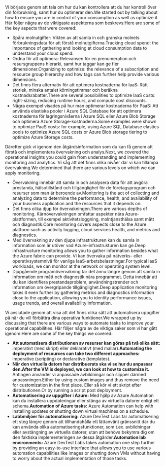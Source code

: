 <span data-ttu-id="945d6-101">Vi började genom att tala om hur du kan kontrollera att du har kontroll över din förbrukning, samt hur du optimerar den.</span><span class="sxs-lookup"><span data-stu-id="945d6-101">We started out by talking about how to ensure you are in control of your consumption as well as optimize it.</span></span> <span data-ttu-id="945d6-102">Här följer några av de viktigaste aspekterna som beskrevs:</span><span class="sxs-lookup"><span data-stu-id="945d6-102">Here are some of the key aspects that were covered:</span></span>

- <span data-ttu-id="945d6-103">Spåra molnutgifter: Vikten av att samla in och granska molnets förbrukningsdata för att förstå molnutgifterna.</span><span class="sxs-lookup"><span data-stu-id="945d6-103">Tracking cloud spend: the importance of gathering and looking at cloud consumption data to understand your cloud spend.</span></span>
- <span data-ttu-id="945d6-104">Ordna för att optimera: Relevansen för en prenumeration och resursgruppens hierarki, samt hur taggar kan ge fler dimensioner.</span><span class="sxs-lookup"><span data-stu-id="945d6-104">Organizing to optimize: the relevance of a subscription and resource group hierarchy and how tags can further help provide various dimensions.</span></span>
- <span data-ttu-id="945d6-105">Det finns flera alternativ för att optimera kostnaderna för IaaS: Rätt storlek, minska antalet körningstimmar och beräkna kostnadsrabatter.</span><span class="sxs-lookup"><span data-stu-id="945d6-105">There are several possibilities to optimize IaaS costs: right-sizing, reducing runtime hours, and compute cost discounts.</span></span>
- <span data-ttu-id="945d6-106">Några exempel visades på hur man optimerar kostnaderna för PaaS: Att använda elastiska pooler i Azure SQL Database för att optimera kostnaderna för lagringsnivåerna i Azure SQL eller Azure Blob Storage och optimera Azure Storage-kostnaderna.</span><span class="sxs-lookup"><span data-stu-id="945d6-106">Some examples were shown to optimize PaaS costs: for example, using Azure SQL Database elastics pools to optimize Azure SQL costs or Azure Blob storage tiering to optimize Azure Storage costs.</span></span>

<span data-ttu-id="945d6-107">Därefter gick vi igenom den åtgärdsinformation som du kan få genom att förstå och implementera övervakning och analys.</span><span class="sxs-lookup"><span data-stu-id="945d6-107">Next, we covered the operational insights you could gain from understanding and implementing monitoring and analytics.</span></span> <span data-ttu-id="945d6-108">Vi såg att det finns olika nivåer där vi kan tillämpa övervakning.</span><span class="sxs-lookup"><span data-stu-id="945d6-108">We determined that there are various levels on which we can apply monitoring.</span></span>

- <span data-ttu-id="945d6-109">Övervakning innebär att samla in och analysera data för att avgöra prestanda, hälsotillstånd och tillgänglighet för de företagsprogram och resurser som man är beroende av.</span><span class="sxs-lookup"><span data-stu-id="945d6-109">Monitoring is the act of collecting and analyzing data to determine the performance, health, and availability of your business application and the resources that it depends on.</span></span>
- <span data-ttu-id="945d6-110">Det finns olika djup för övervakningen.</span><span class="sxs-lookup"><span data-stu-id="945d6-110">There are various depths of monitoring.</span></span> <span data-ttu-id="945d6-111">Kärnövervakningen omfattar aspekter nära Azure-plattformen, till exempel aktivitetsloggning, molntjänsthälsa samt mått och diagnostik.</span><span class="sxs-lookup"><span data-stu-id="945d6-111">Core monitoring covers aspects close to the Azure platform such as activity logging, cloud services health, and metrics and diagnostics.</span></span>
- <span data-ttu-id="945d6-112">Med övervakning av den djupa infrastrukturen kan du samla in information som är utöver vad Azure-infrastrukturen kan ge.</span><span class="sxs-lookup"><span data-stu-id="945d6-112">Deep infrastructure monitoring allows you to gather information besides what the Azure fabric can provide.</span></span> <span data-ttu-id="945d6-113">Vi kan övervaka på nätverks- eller operativsystemnivå för vanliga IaaS-arbetsbelastningar.</span><span class="sxs-lookup"><span data-stu-id="945d6-113">For typical IaaS workloads, we can monitor at the network or operating system level.</span></span>
- <span data-ttu-id="945d6-114">Djupgående programövervakning tar det ännu längre genom att samla in information om mått och diagnostik nära programmet. Detta innebär att du kan identifiera prestandaproblem, användningstrender och information om övergripande tillgänglighet.</span><span class="sxs-lookup"><span data-stu-id="945d6-114">Deep application monitoring takes it even further by gathering metrics and diagnostics information close to the application, allowing you to identity performance issues, usage trends, and overall availability information.</span></span>

<span data-ttu-id="945d6-115">Vi avslutade genom att visa att det finns olika sätt att automatisera uppgifter på när du vill förbättra dina operativa funktioner.</span><span class="sxs-lookup"><span data-stu-id="945d6-115">We wrapped up by discussing that there are various ways to automate tasks to improve your operational capabilities.</span></span> <span data-ttu-id="945d6-116">Här följer några av de viktiga saker som vi har gått igenom:</span><span class="sxs-lookup"><span data-stu-id="945d6-116">Here are some of the key things we covered:</span></span>

- <span data-ttu-id="945d6-117">**Att automatisera distributionen av resurser kan göras på två olika sätt:** imperativt (med skript) eller deklarativt (med mallar).</span><span class="sxs-lookup"><span data-stu-id="945d6-117">**Automating the deployment of resources can take two different approaches:** imperative (scripting) or declarative (templates).</span></span>
- <span data-ttu-id="945d6-118">**När den virtuella datorn har distribuerats ska vi se hur du anpassar den.**</span><span class="sxs-lookup"><span data-stu-id="945d6-118">**After the VM is deployed, we can look at how to customize it.**</span></span> <span data-ttu-id="945d6-119">Antingen använder vi anpassade avbildningar och slipper därmed anpassningen.</span><span class="sxs-lookup"><span data-stu-id="945d6-119">Either by using custom images and thus remove the need for customization in the first place.</span></span> <span data-ttu-id="945d6-120">Eller så kör vi ett skript efter distributionen.</span><span class="sxs-lookup"><span data-stu-id="945d6-120">Or by running a script post deployment.</span></span>
- <span data-ttu-id="945d6-121">**Automatisering av uppgifter i Azure:** Med hjälp av Azure Automation kan du installera uppdateringar eller stänga av virtuella datorer enligt ett schema.</span><span class="sxs-lookup"><span data-stu-id="945d6-121">**Automation of Azure tasks:** Azure Automation can help with installing updates or shutting down virtual machines on a schedule.</span></span>
- <span data-ttu-id="945d6-122">**Labbmiljöer för automatisering:** Azure DevTest Labs tar automatisering ett steg längre genom att tillhandahålla ett lättanvänt gränssnitt där du kan använda olika automatiseringsfunktioner, som t.ex. avbildningar eller avstängning av virtuella datorer, utan att behöva bekymra dig om den faktiska implementeringen av dessa åtgärder.</span><span class="sxs-lookup"><span data-stu-id="945d6-122">**Automation lab environments:** Azure DevTest Labs takes automation one step further by providing an easy-to-use interface that allows you to use various automation capabilities like images or shutting down VMs without having to worry about the actual implementation of those tasks.</span></span>

